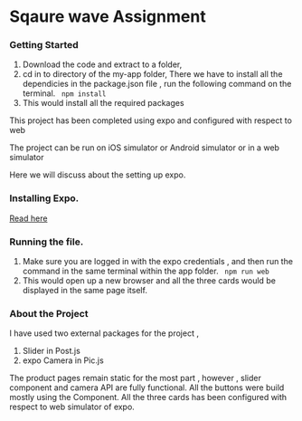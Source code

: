 # Sqaure wave Assignment 

### Getting  Started
1. Download the code and extract to a folder, 
2. cd in to directory of the my-app folder, There we have to install all the dependicies in the package.json file , run the following command on the terminal. 
``` npm install```
3. This would install all the required packages

 This project has been completed using expo and configured with respect to web
 
 The project can be run on iOS simulator or Android simulator or in a web simulator

Here we will discuss about the setting up expo.
### Installing Expo. 
[Read here](https://docs.expo.dev/get-started/installation/)

### Running the file.
1. Make sure you are logged in with the expo credentials , and then run the command in the same terminal within the app folder.
``` npm run web```
2. This would open up a new browser and all the three cards would be displayed in the same page itself.


### About the Project 
I have used two external packages for the project , 
1. Slider in Post.js
2. expo Camera in Pic.js

The product pages remain static for the most part , however , slider component and camera API are fully functional.
All the buttons were build mostly using the <TouchabaleOPacity/> Component.
All the three cards has been configured with respect to web simulator of expo.









